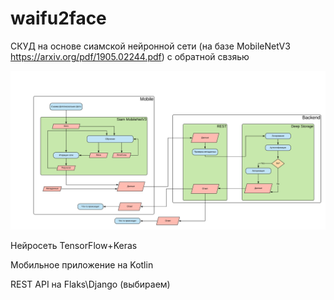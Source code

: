 # waifu2face

СКУД на основе сиамской нейронной сети (на базе MobileNetV3 https://arxiv.org/pdf/1905.02244.pdf) с обратной свзяью



![](scheme.png)



Нейросеть TensorFlow+Keras

Мобильное приложение на Kotlin

REST API на Flaks\Django (выбираем)



